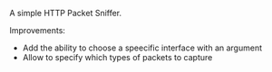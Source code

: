 A simple HTTP Packet Sniffer.

Improvements: 
- Add the ability to choose a speecific interface with an argument
- Allow to specify which types of packets to capture 
